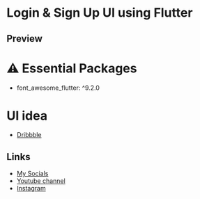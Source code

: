 # Login & Sign Up UI using Flutter
## Preview

# ⚠️ Essential Packages 
* font_awesome_flutter: ^9.2.0
# UI idea
* [Dribbble](https://dribbble.com/shots/9354241-Login-and-Sign-Up-Screen)
## Links
* [My Socials](https://znap.link/CodeWithFlexz)
* [Youtube channel](https://www.youtube.com/channel/UCLVrYXt3SL9rT-IcDmgU9Wg)
* [Instagram](https://instagram.com/codewithflexz)
